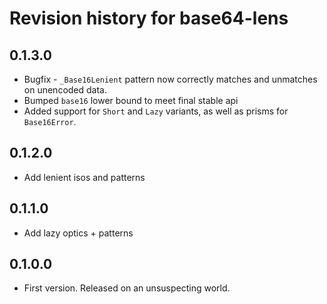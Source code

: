 # Revision history for base64-lens

## 0.1.3.0

* Bugfix - `_Base16Lenient` pattern now correctly matches and unmatches on unencoded data.
* Bumped `base16` lower bound to meet final stable api
* Added support for `Short` and `Lazy` variants, as well as prisms for `Base16Error`.

## 0.1.2.0

* Add lenient isos and patterns

## 0.1.1.0

* Add lazy optics + patterns

## 0.1.0.0

* First version. Released on an unsuspecting world.

